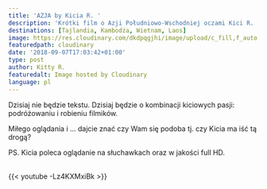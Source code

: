 ```yaml
---
title: 'AZJA by Kicia R. '
description: 'Krótki film o Azji Południowo-Wschodniej oczami Kici R. '
destinations: [Tajlandia, Kambodża, Wietnam, Laos]
image: https://res.cloudinary.com/dkdpqgjhi/image/upload/c_fill,f_auto,q_auto,w_300/DSCF4657_vwqom9.jpg
featuredpath: cloudinary
date: '2018-09-07T17:03:42+01:00'
type: post
author: Kitty R.
featuredalt: Image hosted by Cloudinary
language: pl
---
```

Dzisiaj nie będzie tekstu. Dzisiaj będzie o kombinacji kiciowych pasji: podróżowaniu i robieniu filmików. 

Miłego oglądania i ... dajcie znać czy Wam się podoba tj. czy Kicia ma iść tą drogą?

PS. Kicia poleca oglądanie na słuchawkach oraz w jakości full HD. 

<br>{{< youtube -Lz4KXMxiBk >}}</br>
